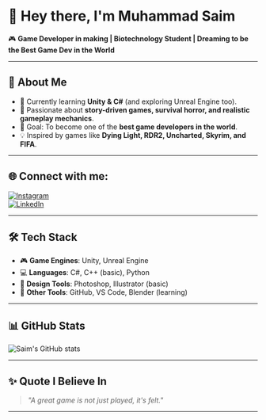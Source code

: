 # 👋 Hey there, I'm Muhammad Saim

🎮 **Game Developer in making | Biotechnology Student | Dreaming to be the Best Game Dev in the World**

---

## 🚀 About Me
- 🌱 Currently learning **Unity & C#** (and exploring Unreal Engine too).  
- 🧩 Passionate about **story-driven games, survival horror, and realistic gameplay mechanics**.  
- 🎯 Goal: To become one of the **best game developers in the world**.  
- 💡 Inspired by games like **Dying Light, RDR2, Uncharted, Skyrim, and FIFA**.  

---

## 🌐 Connect with me:
[![Instagram](https://img.icons8.com/fluency/40/instagram-new.png)](https://www.instagram.com/saimk.k18/)  
[![LinkedIn](https://img.icons8.com/color/40/linkedin.png)](https://www.linkedin.com/in/muhammad-saim-a26349358/)

---

## 🛠️ Tech Stack
- 🎮 **Game Engines**: Unity, Unreal Engine  
- 💻 **Languages**: C#, C++ (basic), Python  
- 🎨 **Design Tools**: Photoshop, Illustrator (basic)  
- 🔧 **Other Tools**: GitHub, VS Code, Blender (learning)  

---

## 📊 GitHub Stats
![Saim's GitHub stats](https://github-readme-stats.vercel.app/api?username=saiouldrading&show_icons=true&theme=tokyonight)

---

## ✨ Quote I Believe In
> *"A great game is not just played, it's felt."*  

---
